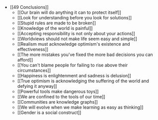 - [[49 Conclusions]]
	- [[Our brain will do anything it can to protect itself]]
	- [[Look for understanding before you look for solutions]]
	- [[Stupid rules are made to be broken]]
	- [[Knowledge of the world is painful]]
	- [[Accepting responsibility is not only about your actions]]
	- [[Worldviews should not make life seem easy and simple]]
	- [[Realism must acknowledge optimism's existence and effectiveness]]
	- [[The more mistakes you've fixed the more bad decisions you can afford]]
	- [[You can't blame people for failing to rise above their circumstances]]
	- [[Happiness is enlightenment and sadness is delusion]]
	- [[True optimism is acknowledging the suffering of the world and defying it anyway]]
	- [[Powerful tools make dangerous toys]]
	- [[We are confined to the tools of our time]]
	- [[Communities are knowledge graphs]]
	- [[We will evolve when we make learning as easy as thinking]]
	- [[Gender is a social construct]]